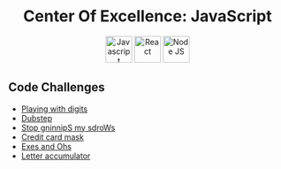 <h1 align="center">Center Of Excellence: JavaScript</h1>

<!-- Logos -->
<div align="center">
   <img title="Javascript" height="48" src="https://cdn4.iconfinder.com/data/icons/logos-and-brands/512/187_Js_logo_logos-48.png" />
   <img title="React" height="48" src="https://cdn4.iconfinder.com/data/icons/logos-3/600/React.js_logo-48.png" />
   <img title="Node JS" height="48" src="https://www.typescriptlang.org/icons/icon-48x48.png?v=8944a05a8b601855de116c8a56d3b3ae" />
</div>

<!-- Table of content -->
## Code Challenges
- [Playing with digits](./katas/Playing-with-digits.md)
- [Dubstep](./katas/Dubstep.md)
- [Stop gninnipS my sdroWs](./katas/Stop-gninnipS-my-sdroW.md)
- [Credit card mask](./challenge/katas/Credit-card-mask.md)
- [Exes and Ohs](./challenge/katas/Exes-and-Ohs.md)
- [Letter accumulator](./challenge/katas/Letter-accumulator.md)